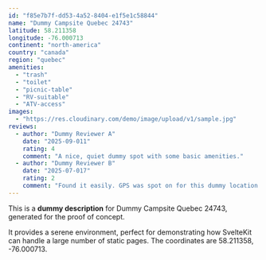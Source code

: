 ```yaml
---
id: "f85e7b7f-dd53-4a52-8404-e1f5e1c58844"
name: "Dummy Campsite Quebec 24743"
latitude: 58.211358
longitude: -76.000713
continent: "north-america"
country: "canada"
region: "quebec"
amenities:
  - "trash"
  - "toilet"
  - "picnic-table"
  - "RV-suitable"
  - "ATV-access"
images:
  - "https://res.cloudinary.com/demo/image/upload/v1/sample.jpg"
reviews:
  - author: "Dummy Reviewer A"
    date: "2025-09-011"
    rating: 4
    comment: "A nice, quiet dummy spot with some basic amenities."
  - author: "Dummy Reviewer B"
    date: "2025-07-017"
    rating: 2
    comment: "Found it easily. GPS was spot on for this dummy location."
---
```


This is a **dummy description** for Dummy Campsite Quebec 24743, generated for the proof of concept.

It provides a serene environment, perfect for demonstrating how SvelteKit can handle a large number of static pages. The coordinates are 58.211358, -76.000713.
